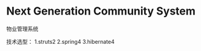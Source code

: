 Next Generation Community System
================================
物业管理系统

技术选型：
1.struts2
2.spring4
3.hibernate4
